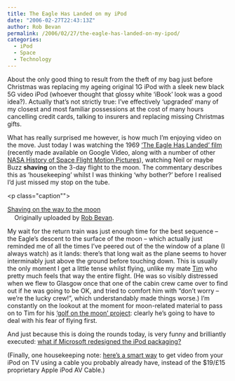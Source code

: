 ```yaml
---
title: The Eagle Has Landed on my iPod
date: "2006-02-27T22:43:13Z"
author: Rob Bevan
permalink: /2006/02/27/the-eagle-has-landed-on-my-ipod/
categories:
  - iPod
  - Space
  - Technology
---
```

About the only good thing to result from the theft of my bag just before Christmas was replacing my ageing original 1G iPod with a sleek new black 5G video iPod (whoever thought that glossy white &#8216;iBook&#8217; look was a good idea?). Actually that&#8217;s not strictly true: I&#8217;ve effectively &#8216;upgraded&#8217; many of my closest and most familiar possessions at the cost of many hours cancelling credit cards, talking to insurers and replacing missing Christmas gifts.

What has really surprised me however, is how much I&#8217;m enjoying video on the move. Just today I was watching the 1969 [&#8216;The Eagle Has Landed&#8217; film][1] (recently made available on Google Video, along with a number of other [NASA History of Space Flight Motion Pictures][2]), watching Neil or maybe Buzz **shaving** on the 3-day flight to the moon. The commentary describes this as &#8216;housekeeping&#8217; whilst I was thinking &#8216;why bother?&#8217; before I realised I&#8217;d just missed my stop on the tube.

[<img src="http://static.flickr.com/54/105416903_eafa802f50_m.jpg" alt="" class="flickr" style="float: none; padding: 0;" />][3]<p class="caption"">

[Shaving on the way to the moon][4]  
<img src="http://robbevan.com/blog/wp-content/plugins/favicons/flickr.com.favicon.ico" class="favicon" alt="" width="16" height="16" />Originally uploaded by [Rob Bevan][5].</p>
My wait for the return train was just enough time for the best sequence &#8211; the Eagle&#8217;s descent to the surface of the moon &#8211; which actually just reminded me of <span class="hilite">all</span> the times I&#8217;ve peered out of the the window of a plane (I always watch) as it lands: there&#8217;s that long wait as the plane seems to hover interminably just above the ground before touching down. This is usually the only moment I get a little tense whilst flying, unlike my mate [Tim][6] who pretty much feels that way the entire flight. (He was so visibly distressed when we flew to Glasgow once that one of the cabin crew came over to find out if he was going to be OK, and tried to comfort him with &#8220;don&#8217;t worry &#8211; we&#8217;re the lucky crew!&#8221;, which understandably made things worse.) I&#8217;m constantly on the lookout at the moment for moon-related material to pass on to Tim for his [&#8216;golf on the moon&#8217; project][7]: clearly he&#8217;s going to have to deal with his fear of flying first.

And just because this is doing the rounds today, is very funny and brilliantly executed: [what if Microsoft redesigned the iPod packaging?][8]

(Finally, one housekeeping note: [here&#8217;s a smart way][9] to get video from your iPod on TV using a cable you probably already have, instead of the $19/£15 proprietary Apple iPod AV Cable.)

 [1]: http://video.google.com/videoplay?docid=4166049933953240830&q=45017
 [2]: http://video.google.com/videosearch?q=owner%3Anara+type%3Anasa&so=0
 [3]: http://www.flickr.com/photos/robbevan/105416903/ "photo sharing"
 [4]: http://www.flickr.com/photos/robbevan/105416903/
 [5]: http://www.flickr.com/people/robbevan/
 [6]: http://timwright.typepad.com/
 [7]: http://timwright.typepad.com/playing_golf_on_the_moon_/
 [8]: http://www.youtube.com/?v=VAGr3mVVUwE
 [9]: http://www.macdevcenter.com/pub/a/mac/2005/11/18/video-ipod.html
